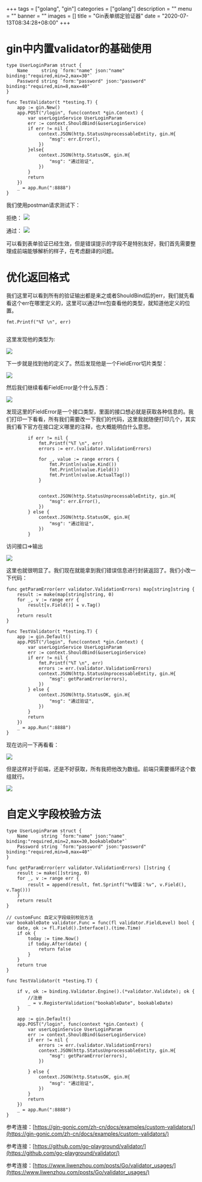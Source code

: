 +++
tags = ["golang", "gin"]
categories = ["golang"]
description = ""
menu = ""
banner = ""
images = []
title = "Gin表单绑定验证器"
date = "2020-07-13T08:34:28+08:00"
+++


# gin中内置validator的基础使用

```golang
type UserLoginParam struct {
	Name     string `form:"name" json:"name" binding:"required,min=2,max=30"`
	Password string `form:"password" json:"password" binding:"required,min=8,max=40"`
}

func TestValidator(t *testing.T) {
	app := gin.New()
	app.POST("/login", func(context *gin.Context) {
		var userLoginService UserLoginParam
		err := context.ShouldBind(&userLoginService)
		if err != nil {
			context.JSON(http.StatusUnprocessableEntity, gin.H{
				"msg": err.Error(),
			})
		}else{
			context.JSON(http.StatusOK, gin.H{
				"msg": "通过验证",
			})
		}
		return
	})
	_ = app.Run(":8888")
}

```

我们使用postman请求测试下：

拒绝：
![](https://gitee.com/coder2m/pic/raw/master/img/blog/2020/07/13/20200713084519.png)

通过：
![](https://gitee.com/coder2m/pic/raw/master/img/blog/2020/07/13/20200713084911.png)

可以看到表单验证已经生效，但是错误提示的字段不是特别友好，我们首先需要整理成前端能够解析的样子，在考虑翻译的问题。

# 优化返回格式

我们这里可以看到所有的验证输出都是来之或者ShouldBind后的err，我们就先看看这个err在哪里定义的，这里可以通过fmt包查看他的类型，就知道他定义的位置。

```golang
fmt.Printf("%T \n", err)
      
```

这里发现他的类型为:

![](https://gitee.com/coder2m/pic/raw/master/img/blog/2020/07/13/20200713085854.png)

下一步就是找到他的定义了。然后发现他是一个FieldError切片类型：

![](https://gitee.com/coder2m/pic/raw/master/img/blog/2020/07/13/20200713090619.png)

然后我们继续看看FieldError是个什么东西：

![](https://gitee.com/coder2m/pic/raw/master/img/blog/2020/07/13/20200713090827.png)

发现这里的FieldError是一个接口类型，里面的接口想必就是获取各种信息的。我们打印一下看看，所有我们需要改一下我们的代码，这里我就随便打印几个，其实我们看下官方在接口定义哪里的注释，也大概能明白什么意思。

```golang
		if err != nil {
			fmt.Printf("%T \n", err)
			errors := err.(validator.ValidationErrors)

			for _, value := range errors {
				fmt.Println(value.Kind())
				fmt.Println(value.Field())
				fmt.Println(value.ActualTag())
			}


			context.JSON(http.StatusUnprocessableEntity, gin.H{
				"msg": err.Error(),
			})
		} else {
			context.JSON(http.StatusOK, gin.H{
				"msg": "通过验证",
			})
		}
```

访问接口=>输出

![](https://gitee.com/coder2m/pic/raw/master/img/blog/2020/07/13/20200713091434.png)

这里也就很明显了。我们现在就能拿到我们错误信息进行封装返回了。我们小改一下代码：

```golang
func getParamError(err validator.ValidationErrors) map[string]string {
	result := make(map[string]string, 0)
	for _, v := range err {
		result[v.Field()] = v.Tag()
	}
	return result
}

func TestValidator(t *testing.T) {
	app := gin.Default()
	app.POST("/login", func(context *gin.Context) {
		var userLoginService UserLoginParam
		err := context.ShouldBind(&userLoginService)
		if err != nil {
			fmt.Printf("%T \n", err)
			errors := err.(validator.ValidationErrors)
			context.JSON(http.StatusUnprocessableEntity, gin.H{
				"msg": getParamError(errors),
			})
		} else {
			context.JSON(http.StatusOK, gin.H{
				"msg": "通过验证",
			})
		}
		return
	})
	_ = app.Run(":8888")
}

```

现在访问一下再看看：

![](https://gitee.com/coder2m/pic/raw/master/img/blog/2020/07/13/20200713092201.png)

但是这样对于前端，还是不好获取，所有我把他改为数组。前端只需要循环这个数组就行。

![](https://gitee.com/coder2m/pic/raw/master/img/blog/2020/07/13/20200713101702.png)



# 自定义字段校验方法

```golang
type UserLoginParam struct {
	Name     string `form:"name" json:"name" binding:"required,min=2,max=30,bookableDate"`
	Password string `form:"password" json:"password" binding:"required,min=8,max=40"`
}

func getParamError(err validator.ValidationErrors) []string {
	result := make([]string, 0)
	for _, v := range err {
		result = append(result, fmt.Sprintf("%v错误：%v", v.Field(), v.Tag()))
	}
	return result
}

// customFunc 自定义字段级别校验方法
var bookableDate validator.Func = func(fl validator.FieldLevel) bool {
	date, ok := fl.Field().Interface().(time.Time)
	if ok {
		today := time.Now()
		if today.After(date) {
			return false
		}
	}
	return true
}

func TestValidator(t *testing.T) {

	if v, ok := binding.Validator.Engine().(*validator.Validate); ok {
		//注册
		_ = v.RegisterValidation("bookableDate", bookableDate)
	}

	app := gin.Default()
	app.POST("/login", func(context *gin.Context) {
		var userLoginService UserLoginParam
		err := context.ShouldBind(&userLoginService)
		if err != nil {
			errors := err.(validator.ValidationErrors)
			context.JSON(http.StatusUnprocessableEntity, gin.H{
				"msg": getParamError(errors),
			})

		} else {
			context.JSON(http.StatusOK, gin.H{
				"msg": "通过验证",
			})
		}
		return
	})
	_ = app.Run(":8888")
}

```
参考连接：[https://gin-gonic.com/zh-cn/docs/examples/custom-validators/](https://gin-gonic.com/zh-cn/docs/examples/custom-validators/)

参考连接：[https://github.com/go-playground/validator/](https://github.com/go-playground/validator/)

参考连接：[https://www.liwenzhou.com/posts/Go/validator_usages/](https://www.liwenzhou.com/posts/Go/validator_usages/)